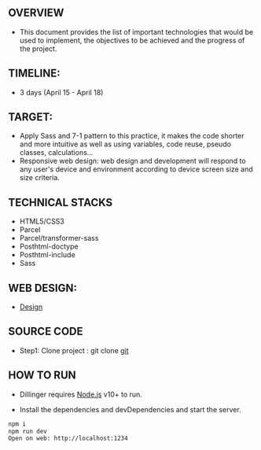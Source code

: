 ## OVERVIEW

- This document provides the list of important technologies that would be used to implement, the objectives to be achieved and the progress of the project.

## TIMELINE:

- 3 days (April 15 - April 18)

## TARGET:

- Apply Sass and 7-1 pattern to this practice, it makes the code shorter and more intuitive as well as using variables, code reuse, pseudo classes, calculations...
- Responsive web design: web design and development will respond to any user's device and environment according to device screen size and size criteria.

## TECHNICAL STACKS

- HTML5/CSS3
- Parcel
- Parcel/transformer-sass
- Posthtml-doctype
- Posthtml-include
- Sass

## WEB DESIGN:

- [Design](<https://www.figma.com/file/ULflsfkHuZyF1qjLfwCFHH/Lawyer-Landing-Page---Lawliet-(Community)?node-id=0-1&t=QCL6No9obngISJrN-0>)

## SOURCE CODE

- Step1: Clone project : git clone [git](https://github.com/khang2038/lawyer-landingpage.git)

## HOW TO RUN

- Dillinger requires [Node.js](https://nodejs.org/) v10+ to run.

- Install the dependencies and devDependencies and start the server.

```sh
npm i
npm run dev
Open on web: http://localhost:1234
```

